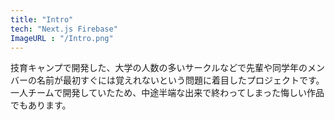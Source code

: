 ```yaml
---
title: "Intro"
tech: "Next.js Firebase"
ImageURL : "/Intro.png"
---
```

技育キャンプで開発した、大学の人数の多いサークルなどで先輩や同学年のメンバーの名前が最初すぐには覚えれないという問題に着目したプロジェクトです。一人チームで開発していたため、中途半端な出来で終わってしまった悔しい作品でもあります。
